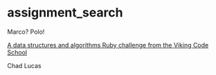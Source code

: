 # assignment_search
Marco?  Polo!

[A data structures and algorithms Ruby challenge from the Viking Code School](http://www.vikingcodeschool.com)

Chad Lucas
